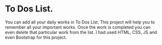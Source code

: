 # To Dos List. 

You can add all your daily works in To Dos List. This project will help you to remember all your important works. Once the work is completed you can even delete that particular work from the list. I had used HTML, CSS, JS and even Bootstrap for this project.
